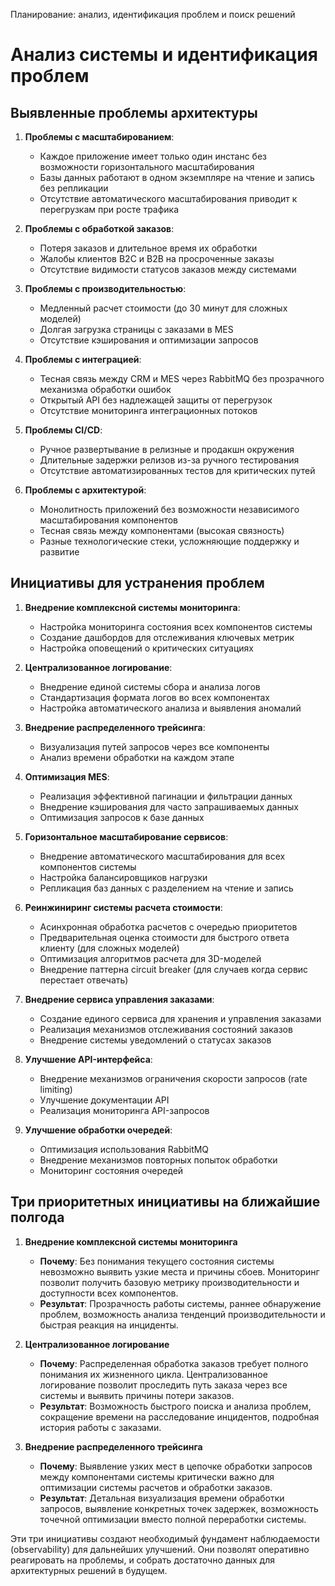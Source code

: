 Планирование: анализ, идентификация проблем и поиск решений

# Анализ системы и идентификация проблем

## Выявленные проблемы архитектуры

1. **Проблемы с масштабированием**: 
   - Каждое приложение имеет только один инстанс без возможности горизонтального масштабирования
   - Базы данных работают в одном экземпляре на чтение и запись без репликации
   - Отсутствие автоматического масштабирования приводит к перегрузкам при росте трафика

2. **Проблемы с обработкой заказов**:
   - Потеря заказов и длительное время их обработки
   - Жалобы клиентов B2C и B2B на просроченные заказы
   - Отсутствие видимости статусов заказов между системами

3. **Проблемы с производительностью**:
   - Медленный расчет стоимости (до 30 минут для сложных моделей)
   - Долгая загрузка страницы с заказами в MES
   - Отсутствие кэширования и оптимизации запросов

4. **Проблемы с интеграцией**:
   - Тесная связь между CRM и MES через RabbitMQ без прозрачного механизма обработки ошибок
   - Открытый API без надлежащей защиты от перегрузок
   - Отсутствие мониторинга интеграционных потоков

5. **Проблемы CI/CD**:
   - Ручное развертывание в релизные и продакшн окружения
   - Длительные задержки релизов из-за ручного тестирования
   - Отсутствие автоматизированных тестов для критических путей

6. **Проблемы с архитектурой**:
   - Монолитность приложений без возможности независимого масштабирования компонентов
   - Тесная связь между компонентами (высокая связность)
   - Разные технологические стеки, усложняющие поддержку и развитие

## Инициативы для устранения проблем

1. **Внедрение комплексной системы мониторинга**:
   - Настройка мониторинга состояния всех компонентов системы
   - Создание дашбордов для отслеживания ключевых метрик
   - Настройка оповещений о критических ситуациях

2. **Централизованное логирование**:
   - Внедрение единой системы сбора и анализа логов
   - Стандартизация формата логов во всех компонентах
   - Настройка автоматического анализа и выявления аномалий

3. **Внедрение распределенного трейсинга**:
   - Визуализация путей запросов через все компоненты
   - Анализ времени обработки на каждом этапе

4. **Оптимизация MES**:
   - Реализация эффективной пагинации и фильтрации данных
   - Внедрение кэширования для часто запрашиваемых данных
   - Оптимизация запросов к базе данных

5. **Горизонтальное масштабирование сервисов**:
   - Внедрение автоматического масштабирования для всех компонентов системы
   - Настройка балансировщиков нагрузки
   - Репликация баз данных с разделением на чтение и запись

6. **Реинжиниринг системы расчета стоимости**:
   - Асинхронная обработка расчетов с очередью приоритетов
   - Предварительная оценка стоимости для быстрого ответа клиенту (для сложных моделей)
   - Оптимизация алгоритмов расчета для 3D-моделей
   - Внедрение паттерна circuit breaker (для случаев когда сервис перестает отвечать)

7. **Внедрение сервиса управления заказами**:
   - Создание единого сервиса для хранения и управления заказами
   - Реализация механизмов отслеживания состояний заказов
   - Внедрение системы уведомлений о статусах заказов

8. **Улучшение API-интерфейса**:
   - Внедрение механизмов ограничения скорости запросов (rate limiting)
   - Улучшение документации API
   - Реализация мониторинга API-запросов

9. **Улучшение обработки очередей**:
    - Оптимизация использования RabbitMQ
    - Внедрение механизмов повторных попыток обработки
    - Мониторинг состояния очередей

## Три приоритетных инициативы на ближайшие полгода

1. **Внедрение комплексной системы мониторинга**
   - **Почему**: Без понимания текущего состояния системы невозможно выявить узкие места и причины сбоев. Мониторинг позволит получить базовую метрику производительности и доступности всех компонентов.
   - **Результат**: Прозрачность работы системы, раннее обнаружение проблем, возможность анализа тенденций производительности и быстрая реакция на инциденты.

2. **Централизованное логирование**
   - **Почему**: Распределенная обработка заказов требует полного понимания их жизненного цикла. Централизованное логирование позволит проследить путь заказа через все системы и выявить причины потери заказов.
   - **Результат**: Возможность быстрого поиска и анализа проблем, сокращение времени на расследование инцидентов, подробная история работы с заказами.

3. **Внедрение распределенного трейсинга**
   - **Почему**: Выявление узких мест в цепочке обработки запросов между компонентами системы критически важно для оптимизации системы расчетов и обработки заказов.
   - **Результат**: Детальная визуализация времени обработки запросов, выявление конкретных точек задержек, возможность точечной оптимизации вместо полной переработки системы.

Эти три инициативы создают необходимый фундамент наблюдаемости (observability) для дальнейших улучшений. Они позволят оперативно реагировать на проблемы, и собрать достаточно данных для архитектурных решений в будущем.
